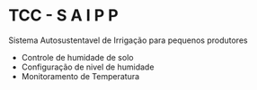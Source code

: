 # TCC - S A I P P 
Sistema Autosustentavel de Irrigação para pequenos produtores
<br>
<ul>
    <li>Controle de humidade de solo</li>
    <li>Configuração de nivel de humidade</li>
    <li>Monitoramento de Temperatura</li>
</ul>
<br>
